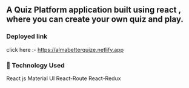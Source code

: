 ## A Quiz Platform application built using react , where you can create your own quiz and play.


### Deployed link
click here :- https://almabetterquize.netlify.app

### 🚀 Technology Used
React js
Material UI
React-Route
React-Redux






